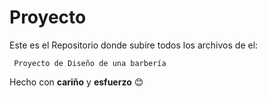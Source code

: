 # Proyecto
Este es el Repositorio donde subire todos los archivos de el:

`` 
Proyecto de Diseño de una barbería 
 ``

Hecho con **cariño** y **esfuerzo** 😊 
